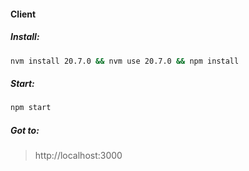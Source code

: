 #### Client

##### _Install:_
```bash
nvm install 20.7.0 && nvm use 20.7.0 && npm install
```

##### _Start:_
```bash
npm start
```
##### _Got to:_
> http://localhost:3000
